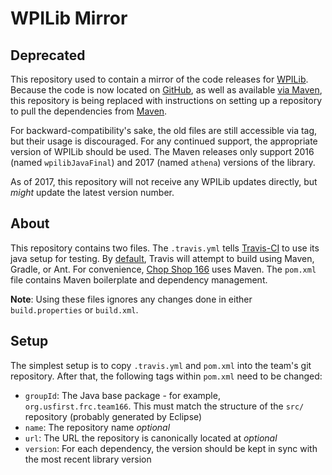 WPILib Mirror
=============

Deprecated
----------

This repository used to contain a mirror of the code releases for [WPILib][].
Because the code is now located on [GitHub][], as well as available
[via Maven][Maven], this repository is being replaced with instructions on
setting up a repository to pull the dependencies from [Maven][].

For backward-compatibility's sake, the old files are still accessible via tag,
but their usage is discouraged.
For any continued support, the appropriate version of WPILib should be used.
The Maven releases only support 2016 (named `wpilibJavaFinal`) and 2017 (named
`athena`) versions of the library.

As of 2017, this repository will not receive any WPILib updates directly,
but *might* update the latest version number.

About
-----

This repository contains two files.
The `.travis.yml` tells [Travis-CI][] to use its java setup for testing.
By [default][Travis-CI defaults], Travis will attempt to build using Maven,
Gradle, or Ant.
For convenience, [Chop Shop 166][] uses Maven.
The `pom.xml` file contains Maven boilerplate and dependency management.

**Note**: Using these files ignores any changes done in either
`build.properties` or `build.xml`.

Setup
-----

The simplest setup is to copy `.travis.yml` and `pom.xml` into the team's git
repository. After that, the following tags within `pom.xml` need to be changed:

- `groupId`: The Java base package - for example, `org.usfirst.frc.team166`.
  This must match the structure of the `src/` repository (probably generated by
  Eclipse)
- `name`: The repository name *optional*
- `url`: The URL the repository is canonically located at *optional*
- `version`: For each dependency, the version should be kept in sync with the
  most recent library version

[WPILib]: http://wp.wpi.edu/wpilib
[GitHub]: https://github.com/wpilibsuite/allwpilib
[Maven]: http://first.wpi.edu/FRC/roborio/maven/release
[Travis-CI]: http://travis-ci.org
[Travis-CI defaults]: https://docs.travis-ci.com/user/languages/java/
[Chop Shop 166]: http://chopshop166.com
